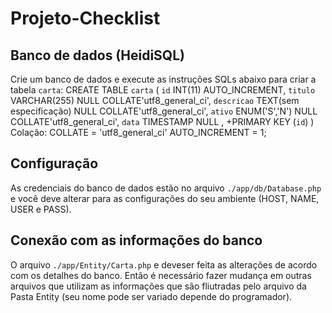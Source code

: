 # Projeto-Checklist

## Banco de dados (HeidiSQL)
Crie um banco de dados e execute as instruções SQLs abaixo para criar a tabela `carta`:
  CREATE TABLE `carta` (
  	 `id`        INT(11)                   AUTO_INCREMENT,
  	 `titulo`    VARCHAR(255)              NULL      COLLATE'utf8_general_ci',
  	 `descricao` TEXT(sem especificação)   NULL      COLLATE'utf8_general_ci',
     `ativo`     ENUM('S','N')             NULL      COLLATE'utf8_general_ci',
  	 `data`      TIMESTAMP                 NULL ,
  	   +PRIMARY KEY (`id`) 
  )
  Colação: COLLATE = 'utf8_general_ci'
  AUTO_INCREMENT = 1;

## Configuração
As credenciais do banco de dados estão no arquivo `./app/db/Database.php` e você deve alterar para as configurações do seu ambiente (HOST, NAME, USER e PASS).

## Conexão com as informações do banco
O arquivo `./app/Entity/Carta.php` e deveser feita as alterações de acordo com os detalhes do banco. Então é necessário fazer mudança em outras arquivos que utilizam as informações que são fliutradas pelo arquivo da Pasta Entity (seu nome pode ser variado depende do programador).

